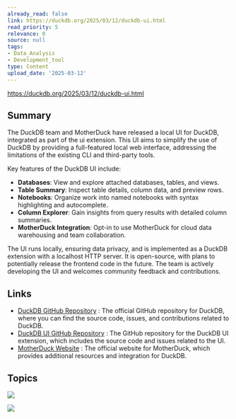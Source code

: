 ```yaml
---
already_read: false
link: https://duckdb.org/2025/03/12/duckdb-ui.html
read_priority: 5
relevance: 0
source: null
tags:
- Data_Analysis
- Development_tool
type: Content
upload_date: '2025-03-12'
---
```


https://duckdb.org/2025/03/12/duckdb-ui.html
## Summary

The DuckDB team and MotherDuck have released a local UI for DuckDB, integrated as part of the ui extension. This UI aims to simplify the use of DuckDB by providing a full-featured local web interface, addressing the limitations of the existing CLI and third-party tools.

Key features of the DuckDB UI include:

- **Databases**: View and explore attached databases, tables, and views.
- **Table Summary**: Inspect table details, column data, and preview rows.
- **Notebooks**: Organize work into named notebooks with syntax highlighting and autocomplete.
- **Column Explorer**: Gain insights from query results with detailed column summaries.
- **MotherDuck Integration**: Opt-in to use MotherDuck for cloud data warehousing and team collaboration.

The UI runs locally, ensuring data privacy, and is implemented as a DuckDB extension with a localhost HTTP server. It is open-source, with plans to potentially release the frontend code in the future. The team is actively developing the UI and welcomes community feedback and contributions.
## Links

- [DuckDB GitHub Repository](https://github.com/duckdb/duckdb) : The official GitHub repository for DuckDB, where you can find the source code, issues, and contributions related to DuckDB.
- [DuckDB UI GitHub Repository](https://github.com/duckdb/duckdb-ui) : The GitHub repository for the DuckDB UI extension, which includes the source code and issues related to the UI.
- [MotherDuck Website](https://motherduck.com/) : The official website for MotherDuck, which provides additional resources and integration for DuckDB.

## Topics

![](topics/Library/DuckDB)

![](topics/Platform/MotherDuck)